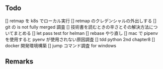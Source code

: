 ## Todo

[] retmap を k8s でローカル実行
[] retmap のクレデンシャルの外出しする
[] git の is not fully merged 調査
[] 技術書を読むときの辛さとその解決方法についてまとめる
[] let pass test for helman
[] rebase やり直し
[] mac で pipenv を使用すると pyenv が使用されない原因調査
[] tdd python 2nd chapter8
[] docker 開発環境構築
[] jump コマンド調査 for windows

## Remarks
